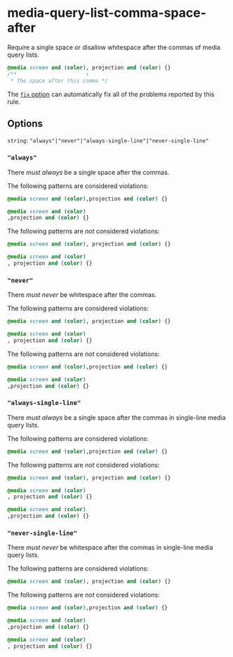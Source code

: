 # media-query-list-comma-space-after

Require a single space or disallow whitespace after the commas of media query lists.

<!-- prettier-ignore -->
```css
@media screen and (color), projection and (color) {}
/**                      ↑
 * The space after this comma */
```

The [`fix` option](https://github.com/stylelint/stylelint/tree/13.13.1/docs/user-guide/usage/options.md#fix) can automatically fix all of the problems reported by this rule.

## Options

`string`: `"always"|"never"|"always-single-line"|"never-single-line"`

### `"always"`

There _must always_ be a single space after the commas.

The following patterns are considered violations:

<!-- prettier-ignore -->
```css
@media screen and (color),projection and (color) {}
```

<!-- prettier-ignore -->
```css
@media screen and (color)
,projection and (color) {}
```

The following patterns are _not_ considered violations:

<!-- prettier-ignore -->
```css
@media screen and (color), projection and (color) {}
```

<!-- prettier-ignore -->
```css
@media screen and (color)
, projection and (color) {}
```

### `"never"`

There _must never_ be whitespace after the commas.

The following patterns are considered violations:

<!-- prettier-ignore -->
```css
@media screen and (color), projection and (color) {}
```

<!-- prettier-ignore -->
```css
@media screen and (color)
, projection and (color) {}
```

The following patterns are _not_ considered violations:

<!-- prettier-ignore -->
```css
@media screen and (color),projection and (color) {}
```

<!-- prettier-ignore -->
```css
@media screen and (color)
,projection and (color) {}
```

### `"always-single-line"`

There _must always_ be a single space after the commas in single-line media query lists.

The following patterns are considered violations:

<!-- prettier-ignore -->
```css
@media screen and (color),projection and (color) {}
```

The following patterns are _not_ considered violations:

<!-- prettier-ignore -->
```css
@media screen and (color), projection and (color) {}
```

<!-- prettier-ignore -->
```css
@media screen and (color)
, projection and (color) {}
```

<!-- prettier-ignore -->
```css
@media screen and (color)
,projection and (color) {}
```

### `"never-single-line"`

There _must never_ be whitespace after the commas in single-line media query lists.

The following patterns are considered violations:

<!-- prettier-ignore -->
```css
@media screen and (color), projection and (color) {}
```

The following patterns are _not_ considered violations:

<!-- prettier-ignore -->
```css
@media screen and (color),projection and (color) {}
```

<!-- prettier-ignore -->
```css
@media screen and (color)
,projection and (color) {}
```

<!-- prettier-ignore -->
```css
@media screen and (color)
, projection and (color) {}
```

